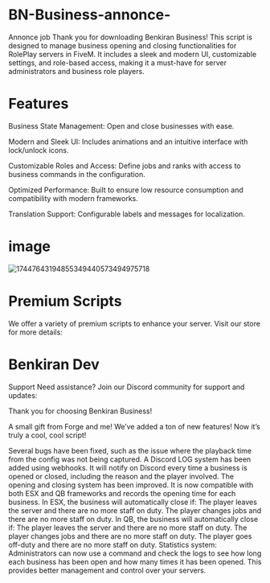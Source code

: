 # BN-Business-annonce-
Annonce job
Thank you for downloading Benkiran Business! This script is designed to manage business opening and closing functionalities for RolePlay servers in FiveM. It includes a sleek and modern UI, customizable settings, and role-based access, making it a must-have for server administrators and business role players.

# Features
Business State Management: Open and close businesses with ease.

Modern and Sleek UI: Includes animations and an intuitive interface with lock/unlock icons.

Customizable Roles and Access: Define jobs and ranks with access to business commands in the configuration.

Optimized Performance: Built to ensure low resource consumption and compatibility with modern frameworks.

Translation Support: Configurable labels and messages for localization.

# image
![17447643194855349440573494975718](https://github.com/user-attachments/assets/0f60ecc7-ec45-4a29-9c19-6a1656d05051)

# Premium Scripts
We offer a variety of premium scripts to enhance your server. Visit our store for more details:

# Benkiran Dev

Support
Need assistance? Join our Discord community for support and updates:



Thank you for choosing Benkiran Business!

A small gift from Forge and me! We’ve added a ton of new features! Now it’s truly a cool, cool script!

Several bugs have been fixed, such as the issue where the playback time from the config was not being captured.
A Discord LOG system has been added using webhooks. It will notify on Discord every time a business is opened or closed, including the reason and the player involved.
The opening and closing system has been improved. It is now compatible with both ESX and QB frameworks and records the opening time for each business.
In ESX, the business will automatically close if:
The player leaves the server and there are no more staff on duty.
The player changes jobs and there are no more staff on duty.
In QB, the business will automatically close if:
The player leaves the server and there are no more staff on duty.
The player changes jobs and there are no more staff on duty.
The player goes off-duty and there are no more staff on duty.
Statistics system: Administrators can now use a command and check the logs to see how long each business has been open and how many times it has been opened. This provides better management and control over your servers.
